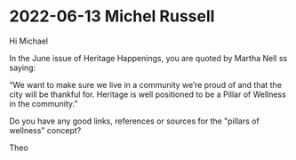 # 2022-06-13 Michel Russell

Hi Michael

In the June issue of Heritage Happenings, you are quoted by Martha Nell ss saying:

“We want to make sure we live in a community we’re proud
of and that the city will be thankful for. Heritage is well positioned to be a
Pillar of Wellness in the community.”

Do you have any good links, references or sources for the "pillars of wellness" concept?

Theo
